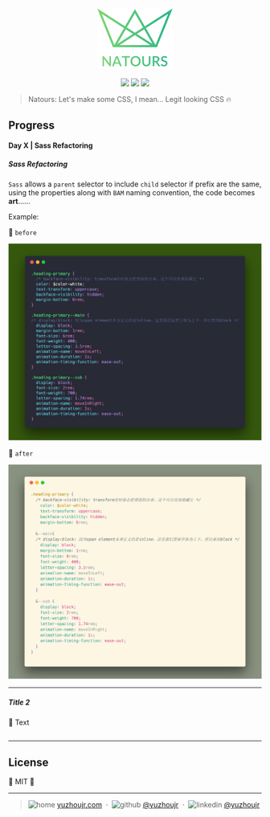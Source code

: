 <h3 style="text-align:center;font-weight: 300;" align="center">
  <img src="../img/logo-green-2x.png" width="150px">
</h3>

<p align="center">
  <img src="https://img.shields.io/badge/license-MIT-yellow.svg?style=flat-square">
  <img src="https://img.shields.io/badge/downloads-0k-yellow.svg?style=flat-square">
  <img src="https://img.shields.io/badge/build-passing-yellow.svg?style=flat-square">
</p>

> Natours: Let's make some CSS, I mean... Legit looking CSS 🔥

## Progress
#### Day X | Sass Refactoring

<!-- 🍌 🍍 🍎 🍏 🍐 🍑 🍒 🍓 🥝 🍅 🥥 -->

##### Sass Refactoring

`Sass` allows a `parent` selector to include `child` selector if prefix are the same, using the properties along with `BAM` naming convention, the code becomes **art**......

Example:

🍈 `before`

![sass-before](../docs/img/sass-before.png)

🍊 `after`

![sass-after](../docs/img/sass-after.png)

---
##### Title 2


🍊 Text

```code

```
---

## License

🌱 MIT 🌱

---
> ![home](http://yuzhoujr.com/emoji/home.svg) [yuzhoujr.com](http://www.yuzhoujr.com) &nbsp;&middot;&nbsp;
> ![github](http://yuzhoujr.com/emoji/github.svg)  [@yuzhoujr](https://github.com/yuzhoujr) &nbsp;&middot;&nbsp;
> ![linkedin](http://yuzhoujr.com/emoji/linkedin.svg)  [@yuzhoujr](https://linkedin.com/in/yuzhoujr)
